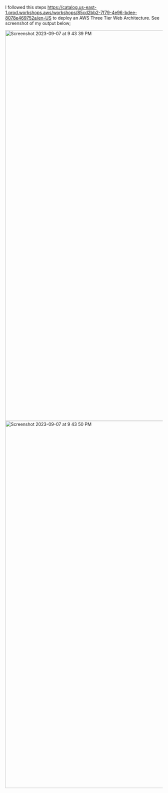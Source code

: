 I followed this steps https://catalog.us-east-1.prod.workshops.aws/workshops/85cd2bb2-7f79-4e96-bdee-8078e469752a/en-US to deploy an AWS Three Tier Web Architecture. See screenshot of my output below;


<img width="1247" alt="Screenshot 2023-09-07 at 9 43 39 PM" src="https://github.com/otunbasoa/AWS-Three-Tier-Web-Architecture/assets/88699664/252041ca-f3c2-42fd-9752-fcf4539ac9aa">


<img width="1172" alt="Screenshot 2023-09-07 at 9 43 50 PM" src="https://github.com/otunbasoa/AWS-Three-Tier-Web-Architecture/assets/88699664/b1beb554-c211-4a6d-87a1-9be184cb5f24">
